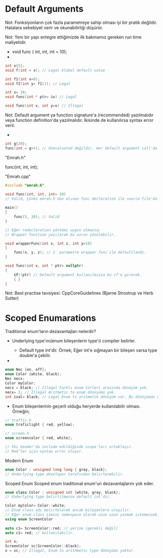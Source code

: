 # Default Arguments
Not: Fonksiyonların çok fazla parametreye sahip olması iyi bir pratik değildir. Hatalara sebebiyet verir ve okunabilirliği düşürür.

Not: Yeni bir yapı entegre ettiğimizde ilk bakmamız gereken run time maliyetidir.

* void func ( int, int, int = 10);
* 
```cpp
int x{5};
void f(int = x); // Legal Global default value

int f1(int x=0);
void f2(int y= f1()); // Legal

int x= 10;
void func(int * ptr= &x) // Legal

void func(int x, int y=x) // Illegal    
```

Not: Default argument ya function signature'a (recommended) yazılmalıdır veya function definition'da yazılmalıdır. İkisinde de kullanılırsa syntax error verir.

* 
```cpp
int g{20};
func(int = g++); // Unevaluated değildir. Her default argument call'da global g değeri artar.
```

"Emrah.h"

func(int, int, int);

"Emrah.cpp"
```cpp
#include "emrah.h"

void func(int, int, int= 10)
// Valid, Çünkü emrah.h'dan alınan func decleration ile source file'da bulunan func decleration kümülatif birleşir. Yani başka bir header'dan çektiğimiz func fonksiyonunu source dosyasında default argument'li bir şekilde tekrar decleration yaparsak son hali geçerli olur. (Redecleration)
    
main()
{
    func(5, 10); // Valid    
}    

// Eğer redecleration yöntemi uygun olmazsa;
// Wrapper function yazılarak bu sorun çözülebilir.

void wrapperFunc(int x, int z, int y=10)
{
    func(x, y, z); // 2. parametre wrapper func ile defaultlandı. 
}
```

```cpp
void func(int x, int * ptr= nullptr)
{
    if(!ptr) // Default argument kullanılmışsa bu if'e girecek.
    { }    
}    
```

Not: Best practise tavsiyesi: CppCoreGuidelines (Bjarne Strostrup ve Herb Sutter)

# Scoped Enumarations
Traditional enum'ların dezavantajları nelerdir?

* Underlying type'ını(enum bileşenlerin type'ı) compiler belirler.
    * Default type  int'dir. Örnek; Eğer int'e sığmayan bir bileşen varsa type double'a çekilir.

* 
```cpp
enum Nec {on, off};
enum Color {white, black};
Nec necx;
Color myColor;
necx = black; // Illegal Farklı enum türleri arasında dönüşüm yok.
necx= 2; // Illegal Aritmetic to enum dönüşümü yok.
int ival= black; // Legal Enum to aritmetik dönüşüm var. Bu dünüşümün olması sorundur. 
```

* Enum bileşenlerinin geçerli olduğu heryerde kullanılabilir olması.
Örneğin;
```cpp
// traffic.h
enum traficlight { red, yellow};

// screen.h
enum screencolor { red, white};

// Iki header'da include edildiğinde scope'ları ortaklaşır. 
// Red'ler için syntax error oluşur.
``` 

Modern Enum 

```cpp
enum Color : unsigned long long { gray, black};
// Underlying type developer tarafından belirlenebilir.
```

Scoped Enum
Scoped enum traditional enum'un dezavantajlarını yok eder.

```cpp
enum class Color : unsigned int {white, gray, black};
// Underlying type belirtilmezse default int'dir.

Color myColor= Color::white; 
// Enum class adı belirtelerek ancak bileşenlere ulaşılır.
// Eğer enum class ismini namespace olarak uzun uzun yazmak istemezsek, // C++ 20 ile gelen "using enum ScreenColor" ifadesini kullanabiliriz. 
using enum ScreenColor
    
auto c1= ScreenColor::red; // yerine (gerekli değil)
auto c1= red; // kullanılabilir. 

int x;
ScreenColor sc{ScreenColor::black};
x = sc; // Illegal, Enum to arithmetic type dönüşümü yoktur. 
```